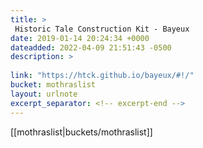```yaml
---
title: > 
 Historic Tale Construction Kit - Bayeux
date: 2019-01-14 20:24:34 +0000
dateadded: 2022-04-09 21:51:43 -0500
description: > 
 
link: "https://htck.github.io/bayeux/#!/"
bucket: mothraslist
layout: urlnote
excerpt_separator: <!-- excerpt-end -->
--- 
```

 <!-- excerpt-end -->[[mothraslist|buckets/mothraslist]]
